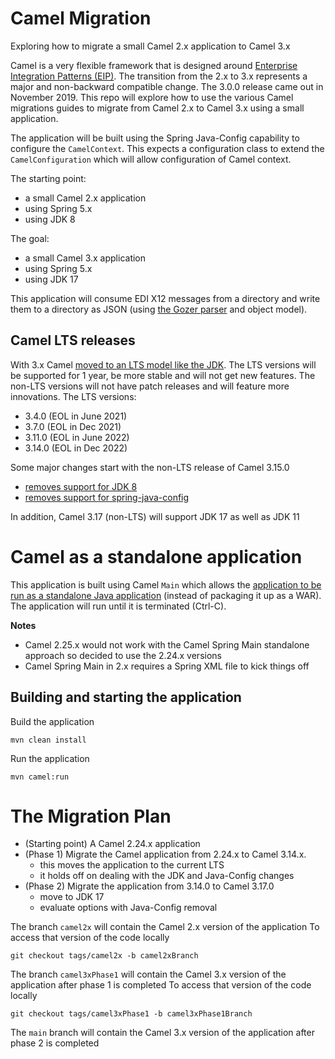 # Camel Migration
Exploring how to migrate a small Camel 2.x application to Camel 3.x

Camel is a very flexible framework that is designed around [Enterprise Integration Patterns (EIP)](https://www.enterpriseintegrationpatterns.com/).
The transition from the 2.x to 3.x represents a major and non-backward compatible change. The 3.0.0 release came out in November 2019.
This repo will explore how to use the various Camel migrations guides to migrate from Camel 2.x to Camel 3.x using a small application.

The application will be built using the Spring Java-Config capability to configure the `CamelContext`. 
This expects a configuration class to extend the `CamelConfiguration` which will allow configuration of Camel context.

The starting point:
- a small Camel 2.x application
- using Spring 5.x
- using JDK 8

The goal:
- a small Camel 3.x application
- using Spring 5.x
- using JDK 17

This application will consume EDI X12 messages from a directory and write them to a directory as JSON
(using [the Gozer parser](https://github.com/walmartlabs/gozer) and object model).

## Camel LTS releases
With 3.x Camel [moved to an LTS model like the JDK](https://camel.apache.org/blog/2020/03/LTS-Release-Schedule/).
The LTS versions will be supported for 1 year, be more stable and will not get new features.
The non-LTS versions will not have patch releases and will feature more innovations.
The LTS versions:
- 3.4.0 (EOL in June 2021)
- 3.7.0 (EOL in Dec 2021)
- 3.11.0 (EOL in June 2022)
- 3.14.0 (EOL in Dec 2022)

Some major changes start with the non-LTS release of Camel 3.15.0
- [removes support for JDK 8](https://camel.apache.org/releases/release-3.15.0/)
- [removes support for spring-java-config](https://issues.apache.org/jira/browse/CAMEL-17354)

In addition, Camel 3.17 (non-LTS) will support JDK 17 as well as JDK 11

# Camel as a standalone application
This application is built using Camel `Main` which allows the [application to be run as a standalone Java application](http://people.apache.org/~dkulp/camel/running-camel-standalone.html)
(instead of packaging it up as a WAR). The application will run until it is terminated (Ctrl-C).

**Notes**
- Camel 2.25.x would not work with the Camel Spring Main standalone approach so decided to use the 2.24.x versions
- Camel Spring Main in 2.x requires a Spring XML file to kick things off

## Building and starting the application
Build the application

	mvn clean install

Run the application

	mvn camel:run

# The Migration Plan
- (Starting point) A Camel 2.24.x application
- (Phase 1) Migrate the Camel application from 2.24.x to Camel 3.14.x.
  - this moves the application to the current LTS
  - it holds off on dealing with the JDK and Java-Config changes
- (Phase 2) Migrate the application from 3.14.0 to Camel 3.17.0
  - move to JDK 17
  - evaluate options with Java-Config removal

The branch `camel2x` will contain the Camel 2.x version of the application
To access that version of the code locally

    git checkout tags/camel2x -b camel2xBranch

The branch `camel3xPhase1` will contain the Camel 3.x version of the application after phase 1 is completed
To access that version of the code locally

    git checkout tags/camel3xPhase1 -b camel3xPhase1Branch

The `main` branch will contain the Camel 3.x version of the application after phase 2 is completed
